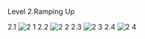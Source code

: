Level 2.Ramping Up

2.1
![2 1](https://github.com/user-attachments/assets/2d6f3eaf-6df6-489c-ae46-91fd30078ee7)
2.2
![2 2](https://github.com/user-attachments/assets/083983c5-927f-44ff-ab27-fe398d5be950)
2.3
![2 3](https://github.com/user-attachments/assets/5f0c92f6-529a-43b8-a66c-299bebf76382)
2.4
![2 4](https://github.com/user-attachments/assets/5f88a08a-bf0b-40c1-b7a2-3265e3307f3a)
